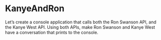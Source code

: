 # KanyeAndRon

Let’s create a console application that calls both the Ron Swanson API, and the Kanye West API.  Using both APIs, make Ron Swanson and Kanye West have a conversation that prints to the console.
